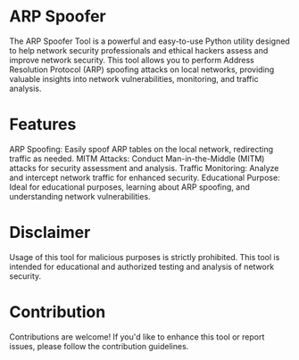 # ARP Spoofer

The ARP Spoofer Tool is a powerful and easy-to-use Python utility designed to help network security professionals and ethical hackers assess and improve network security. This tool allows you to perform Address Resolution Protocol (ARP) spoofing attacks on local networks, providing valuable insights into network vulnerabilities, monitoring, and traffic analysis.

# Features
ARP Spoofing: Easily spoof ARP tables on the local network, redirecting traffic as needed.
MITM Attacks: Conduct Man-in-the-Middle (MITM) attacks for security assessment and analysis.
Traffic Monitoring: Analyze and intercept network traffic for enhanced security.
Educational Purpose: Ideal for educational purposes, learning about ARP spoofing, and understanding network vulnerabilities.

# Disclaimer
Usage of this tool for malicious purposes is strictly prohibited. This tool is intended for educational and authorized testing and analysis of network security.

# Contribution
Contributions are welcome! If you'd like to enhance this tool or report issues, please follow the contribution guidelines.
